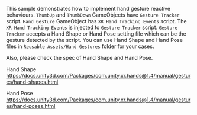 This sample demonstrates how to implement hand gesture reactive behaviours. `ThumbUp` and `ThumbDown` GameObjects have `Gesture Tracker` script. `Hand Gesture` GameObject has `XR Hand Tracking Events` script. The `XR Hand Tracking Events` is injected to `Gesture Tracker` script. `Gesture Tracker` accepts a Hand Shape or Hand Pose setting file which can be the gesture detected by the script. You can use Hand Shape and Hand Pose files in `Reusable Assets/Hand Gestures` folder for your cases.

Also, please check the spec of Hand Shape and Hand Pose.

Hand Shape
https://docs.unity3d.com/Packages/com.unity.xr.hands@1.4/manual/gestures/hand-shapes.html

Hand Pose
https://docs.unity3d.com/Packages/com.unity.xr.hands@1.4/manual/gestures/hand-poses.html